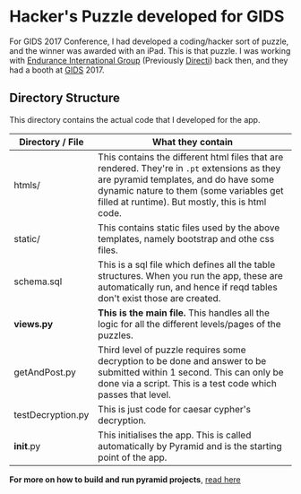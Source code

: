 # Hacker's Puzzle developed for GIDS

For GIDS 2017 Conference, I had developed a coding/hacker sort of puzzle, and the winner was awarded with an iPad. This is that puzzle.
I was working with [Endurance International Group](https://www.endurance.com/) (Previously [Directi](https://www.directi.com/)) back then, and they had a booth at [GIDS](https://www.developermarch.com/developersummit/) 2017.


## Directory Structure

This directory contains the actual code that I developed for the app.


| Directory / File | What they contain |
|---|---|
|htmls/| This contains the different html files that are rendered. They're in `.pt` extensions as they are pyramid templates, and do have some dynamic nature to them (some variables get filled at runtime). But mostly, this is html code. |
|static/| This contains static files used by the above templates, namely bootstrap and othe css files. |
|schema.sql| This is a sql file which defines all the table structures. When you run the app, these are automatically run, and hence if reqd tables don't exist those are created.  |
|**views.py**| **This is the main file.** This handles all the logic for all the different levels/pages of the puzzles.  |
|getAndPost.py| Third level of puzzle requires some decryption to be done and answer to be submitted within 1 second. This can only be done via a script. This is a test code which passes that level.  |
|testDecryption.py | This is just code for caesar cypher's decryption.
|__init__.py | This initialises the app. This is called automatically by Pyramid and is the starting point of the app.


**For more on how to build and run pyramid projects**, [read here](https://docs.pylonsproject.org/projects/pyramid/en/latest/narr/project.html)
